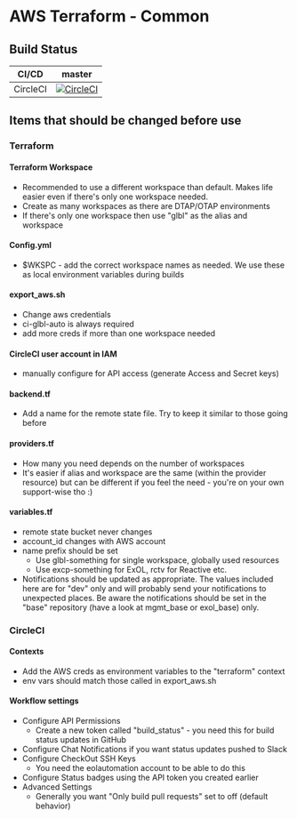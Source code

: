 # AWS Terraform - Common

## Build Status

|CI/CD| master |
|---|:---:|
|CircleCI| [![CircleCI](https://circleci.com/gh/exactsoftware/excp-tfm-dns.svg?style=svg&circle-token=2349f14b56a7c09b4e562b5e9287d56ae8a05bd2)](https://circleci.com/gh/exactsoftware/excp-tfm-dns) |

## Items that should be changed before use

### Terraform

#### Terraform Workspace

* Recommended to use a different workspace than default. Makes life easier even if there's only one workspace needed.
* Create as many workspaces as there are DTAP/OTAP environments
* If there's only one workspace then use "glbl" as the alias and workspace

#### Config.yml

* $WKSPC - add the correct workspace names as needed. We use these as local environment variables during builds

#### export_aws.sh

* Change aws credentials
* ci-glbl-auto is always required
* add more creds if more than one workspace needed

#### CircleCI user account in IAM

* manually configure for API access (generate Access and Secret keys)

#### backend.tf

* Add a name for the remote state file. Try to keep it similar to those going before

#### providers.tf

* How many you need depends on the number of workspaces
* It's easier if alias and workspace are the same (within the provider resource) but can be different if you feel the need - you're on your own support-wise tho :)

#### variables.tf

* remote state bucket never changes
* account_id changes with AWS account
* name prefix should be set
  * Use glbl-something for single workspace, globally used resources
  * Use excp-something for ExOL, rctv for Reactive etc.
* Notifications should be updated as appropriate. The values included here are for "dev" only and will probably send your notifications to unexpected places. Be aware the notifications should be set in the "base" repository (have a look at mgmt_base or exol_base) only.

### CircleCI

#### Contexts

* Add the AWS creds as environment variables to the "terraform" context
* env vars should match those called in export_aws.sh

#### Workflow settings

* Configure API Permissions
  * Create a new token called "build_status" - you need this for build status updates in GitHub
* Configure Chat Notifications if you want status updates pushed to Slack
* Configure CheckOut SSH Keys
  * You need the eolautomation account to be able to do this
* Configure Status badges using the API token you created earlier
* Advanced Settings
  * Generally you want "Only build pull requests" set to off (default behavior)
